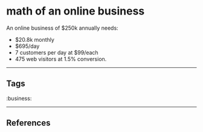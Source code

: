 # math of an online business

An online business of $250k annually needs:

- $20.8k monthly
- $695/day
- 7 customers per day at $99/each
- 475 web visitors at 1.5% conversion.

---
## Tags
:business:

---
## References

